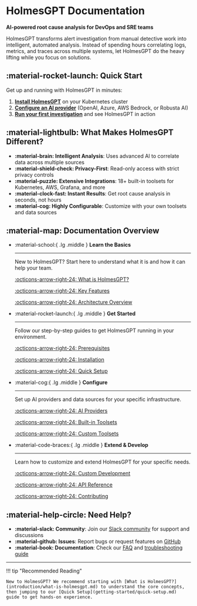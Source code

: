 # HolmesGPT Documentation

**AI-powered root cause analysis for DevOps and SRE teams**

HolmesGPT transforms alert investigation from manual detective work into intelligent, automated analysis. Instead of spending hours correlating logs, metrics, and traces across multiple systems, let HolmesGPT do the heavy lifting while you focus on solutions.

## :material-rocket-launch: Quick Start

Get up and running with HolmesGPT in minutes:

1. **[Install HolmesGPT](getting-started/installation.md)** on your Kubernetes cluster
2. **[Configure an AI provider](ai-providers/overview.md)** (OpenAI, Azure, AWS Bedrock, or Robusta AI)
3. **[Run your first investigation](getting-started/first-investigation.md)** and see HolmesGPT in action

## :material-lightbulb: What Makes HolmesGPT Different?

- **:material-brain: Intelligent Analysis**: Uses advanced AI to correlate data across multiple sources
- **:material-shield-check: Privacy-First**: Read-only access with strict privacy controls
- **:material-puzzle: Extensive Integrations**: 18+ built-in toolsets for Kubernetes, AWS, Grafana, and more
- **:material-clock-fast: Instant Results**: Get root cause analysis in seconds, not hours
- **:material-cog: Highly Configurable**: Customize with your own toolsets and data sources

## :material-map: Documentation Overview

<div class="grid cards" markdown>

-   :material-school:{ .lg .middle } **Learn the Basics**

    ---

    New to HolmesGPT? Start here to understand what it is and how it can help your team.

    [:octicons-arrow-right-24: What is HolmesGPT?](introduction/what-is-holmesgpt.md)

    [:octicons-arrow-right-24: Key Features](introduction/key-features.md)

    [:octicons-arrow-right-24: Architecture Overview](introduction/architecture.md)

-   :material-rocket-launch:{ .lg .middle } **Get Started**

    ---

    Follow our step-by-step guides to get HolmesGPT running in your environment.

    [:octicons-arrow-right-24: Prerequisites](getting-started/prerequisites.md)

    [:octicons-arrow-right-24: Installation](getting-started/installation.md)

    [:octicons-arrow-right-24: Quick Setup](getting-started/quick-setup.md)

-   :material-cog:{ .lg .middle } **Configure**

    ---

    Set up AI providers and data sources for your specific infrastructure.

    [:octicons-arrow-right-24: AI Providers](ai-providers/overview.md)

    [:octicons-arrow-right-24: Built-in Toolsets](data-sources/builtin-toolsets/)

    [:octicons-arrow-right-24: Custom Toolsets](data-sources/custom-toolsets.md)

-   :material-code-braces:{ .lg .middle } **Extend & Develop**

    ---

    Learn how to customize and extend HolmesGPT for your specific needs.

    [:octicons-arrow-right-24: Custom Development](development/custom-toolsets.md)

    [:octicons-arrow-right-24: API Reference](development/api-reference.md)

    [:octicons-arrow-right-24: Contributing](development/contributing.md)

</div>

## :material-help-circle: Need Help?

- **:material-slack: Community**: Join our [Slack community](https://robustacommunity.slack.com) for support and discussions
- **:material-github: Issues**: Report bugs or request features on [GitHub](https://github.com/robusta-dev/holmesgpt/issues)
- **:material-book: Documentation**: Check our [FAQ](reference/faq.md) and [troubleshooting guide](configuration/troubleshooting.md)

---

!!! tip "Recommended Reading"
    
    New to HolmesGPT? We recommend starting with [What is HolmesGPT?](introduction/what-is-holmesgpt.md) to understand the core concepts, then jumping to our [Quick Setup](getting-started/quick-setup.md) guide to get hands-on experience.
